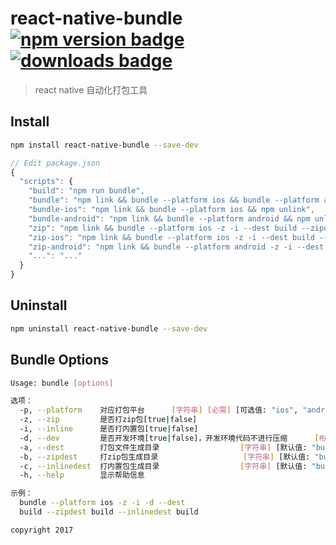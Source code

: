 # react-native-bundle [![npm version badge](https://badge.fury.io/js/react-native-bundle.svg)](https://www.npmjs.com/package/react-native-bundle) [![downloads badge](http://img.shields.io/npm/dm/react-native-bundle.svg)](http://img.shields.io/npm/dm/react-native-bundle.svg)

> react native 自动化打包工具


## Install

```sh
npm install react-native-bundle --save-dev
```

```javascript
// Edit package.json
{
  "scripts": {
    "build": "npm run bundle",
    "bundle": "npm link && bundle --platform ios && bundle --platform android && npm unlink",
    "bundle-ios": "npm link && bundle --platform ios && npm unlink",
    "bundle-android": "npm link && bundle --platform android && npm unlink",
    "zip": "npm link && bundle --platform ios -z -i --dest build --zipdest build --inlinedest build && bundle --platform android -z -i --dest build --zipdest build --inlinedest build && npm unlink",
    "zip-ios": "npm link && bundle --platform ios -z -i --dest build --zipdest build --inlinedest build && npm unlink",
    "zip-android": "npm link && bundle --platform android -z -i --dest build --zipdest build --inlinedest build && npm unlink",
    "...": "..."
  }
}
```


## Uninstall

```bash
npm uninstall react-native-bundle --save-dev
```


## Bundle Options

```bash
Usage: bundle [options]

选项：
  -p, --platform    对应打包平台      [字符串] [必需] [可选值: "ios", "android"]
  -z, --zip         是否打zip包[true|false]                               [布尔]
  -i, --inline      是否打内置包[true|false]                              [布尔]
  -d, --dev         是否开发环境[true|false]，开发环境代码不进行压缩      [布尔]
  -a, --dest        打包文件生成目录                  [字符串] [默认值: "build"]
  -b, --zipdest     打zip包生成目录                   [字符串] [默认值: "build"]
  -c, --inlinedest  打内置包生成目录                  [字符串] [默认值: "build"]
  -h, --help        显示帮助信息                                          [布尔]

示例：
  bundle --platform ios -z -i -d --dest
  build --zipdest build --inlinedest build

copyright 2017
```
